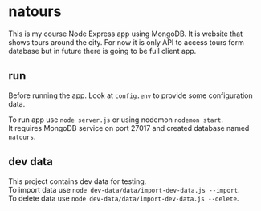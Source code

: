 # natours

This is my course Node Express app using MongoDB. 
It is website that shows tours around the city. 
For now it is only API to access tours form database but in future there is going to be full client app.

## run

Before running the app. Look at `config.env` to provide some configuration data.

To run app use `node server.js` or using nodemon `nodemon start`.  
It requires MongoDB service on port 27017 and created database named `natours`.

## dev data

This project contains dev data for testing.  
To import data use `node dev-data/data/import-dev-data.js --import`.  
To delete data use `node dev-data/data/import-dev-data.js --delete`.  

